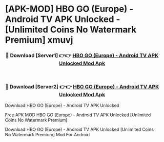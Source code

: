 # [APK-MOD] HBO GO (Europe) - Android TV APK Unlocked - [Unlimited Coins No Watermark Premium] xmuvj



<div align="center">
<h3>🔴 Download [Server1] 👉👉 <a href="https://momento.my/?title=HBO_GO_(Europe)_-_Android_TV_APK_Unlocked">HBO GO (Europe) - Android TV APK Unlocked Mod Apk</a></h3><br>

<h3>🔴 Download [Server2] 👉👉 <a href="https://momento.my/?title=HBO_GO_(Europe)_-_Android_TV_APK_Unlocked">HBO GO (Europe) - Android TV APK Unlocked Mod Apk</a></h3>
</div>



Download HBO GO (Europe) - Android TV APK Unlocked 

Free APK MOD HBO GO (Europe) - Android TV APK Unlocked [Unlimited Coins No Watermark Premium]

Download HBO GO (Europe) - Android TV APK Unlocked [Unlimited Coins No Watermark Premium] Mod For Android
